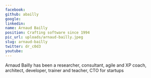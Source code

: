 ```yaml
---
facebook: 
github: abailly
google: 
linkedin: 
name: Arnaud Bailly
position: Crafting software since 1994
pic_url: uploads/arnaud-bailly.jpeg
slug: arnaud-bailly
twitter: dr_c0d3
youtube: 
---
```

<p>Arnaud Bailly has been a researcher, consultant, agile and XP coach, architect, developer, trainer and teacher, CTO for startups</p>
